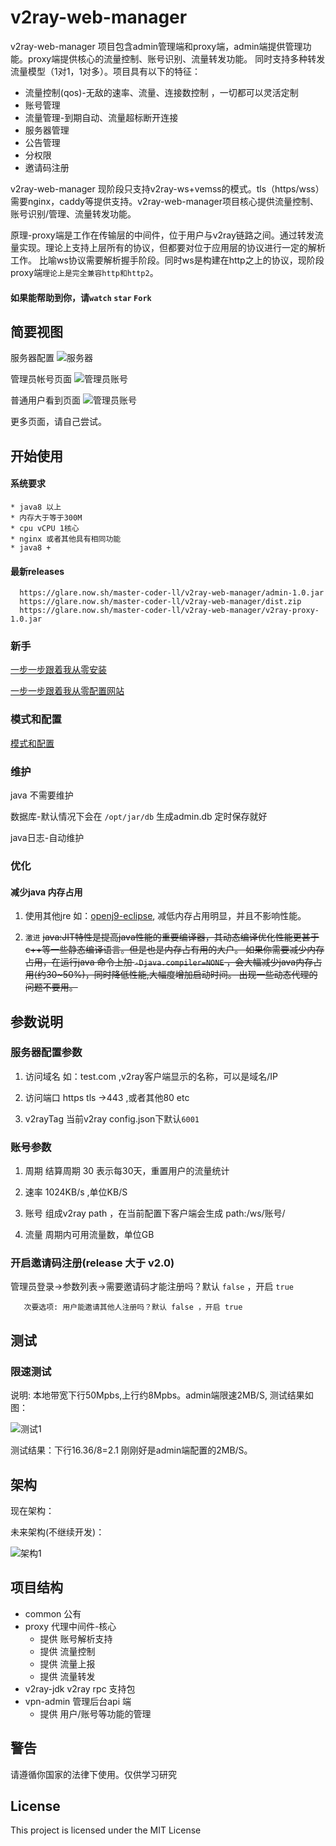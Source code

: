 # v2ray-web-manager
 v2ray-web-manager 项目包含admin管理端和proxy端，admin端提供管理功能。proxy端提供核心的流量控制、账号识别、流量转发功能。
 同时支持多种转发流量模型（1对1，1对多）。项目具有以下的特征：
 * 流量控制(qos)-无敌的速率、流量、连接数控制 ，一切都可以灵活定制
 * 账号管理
 * 流量管理-到期自动、流量超标断开连接
 * 服务器管理 
 * 公告管理
 * 分权限
 * 邀请码注册
 
 v2ray-web-manager 现阶段只支持v2ray-ws+vemss的模式。tls（https/wss）需要nginx，caddy等提供支持。v2ray-web-manager项目核心提供流量控制、账号识别/管理、流量转发功能。
 
 原理-proxy端是工作在传输层的中间件，位于用户与v2ray链路之间。通过转发流量实现。理论上支持上层所有的协议，但都要对位于应用层的协议进行一定的解析工作。 比喻ws协议需要解析握手阶段。同时ws是构建在http之上的协议，现阶段proxy端`理论上是完全兼容http和http2`。 
 
 #### 如果能帮助到你，请`watch` `star` `Fork`
 
 ## 简要视图
 服务器配置
 ![服务器](https://github.com/master-coder-ll/v2ray-web-manager/raw/master/static/admin_index.png)
 
 管理员帐号页面 
 ![管理员账号](https://github.com/master-coder-ll/v2ray-web-manager/raw/master/static/admin_account.png)
 
普通用户看到页面
 ![管理员账号]( https://raw.githubusercontent.com/master-coder-ll/v2ray-web-manager/master/static/my-account.png)

更多页面，请自己尝试。
 
 ## 开始使用 
   
 #### 系统要求
 
    * java8 以上
    * 内存大于等于300M
    * cpu vCPU 1核心
    * nginx 或者其他具有相同功能
    * java8 +

 #### 最新releases
   
      https://glare.now.sh/master-coder-ll/v2ray-web-manager/admin-1.0.jar
      https://glare.now.sh/master-coder-ll/v2ray-web-manager/dist.zip   
      https://glare.now.sh/master-coder-ll/v2ray-web-manager/v2ray-proxy-1.0.jar
   
 ### 新手
 
  [一步一步跟着我从零安装](https://github.com/master-coder-ll/v2ray-web-manager/blob/master/step-by-step-install.md)
  
  [一步一步跟着我从零配置网站](https://github.com/master-coder-ll/v2ray-web-manager/blob/master/step-by-step-conf.md)
 

  ###  模式和配置
  
  [模式和配置](https://github.com/master-coder-ll/v2ray-web-manager/blob/master/step-by-step-model.md)
  
### 维护
   java 不需要维护
   
   数据库-默认情况下会在 `/opt/jar/db` 生成admin.db 定时保存就好
   
   java日志-自动维护
### 优化
   #### 减少java 内存占用
   
   1. 使用其他jre 如：[openj9-eclipse](https://www.eclipse.org/openj9/),
   减低内存占用明显，并且不影响性能。

   2. `激进` ~~java:JIT特性是提高java性能的重要编译器，其动态编译优化性能更甚于c++等一些静态编译语言。但是也是内存占有用的大户。
               如果你需要减少内存占用，在运行java 命令上加 `-Djava.compiler=NONE` ，会大幅减少java内存占用(约30~50%)，同时降低性能,大幅度增加启动时间。
               出现一些动态代理的问题不要用。~~
        
     
  ## 参数说明
  ### 服务器配置参数
   1.  访问域名 如：test.com ,v2ray客户端显示的名称，可以是域名/IP
    
   2. 访问端口  https tls ->443 ,或者其他80 etc
   
   3. v2rayTag  当前v2ray config.json下默认`6001` 
    
  ### 账号参数
   1. 周期  结算周期 30 表示每30天，重置用户的流量统计
   
   2. 速率  1024KB/s ,单位KB/S
   
   3. 账号  组成v2ray path ，在当前配置下客户端会生成 path:/ws/账号/
   
   4. 流量 周期内可用流量数，单位GB
  
  ### 开启邀请码注册(release 大于 v2.0)
   管理员登录->参数列表->需要邀请码才能注册吗？默认 `false` ，开启 `true`  
   
       次要选项: 用户能邀请其他人注册吗？默认 false ，开启 true 
        
## 测试

### 限速测试
    
   说明: 本地带宽下行50Mpbs,上行约8Mpbs。admin端限速2MB/S, 测试结果如图：
    
![测试1](https://www.speedtest.net/result/8927382635.png)
   
   测试结果：下行16.36/8=2.1 刚刚好是admin端配置的2MB/S。
   
## 架构
现在架构：

未来架构(不继续开发)：

![架构1](https://raw.githubusercontent.com/master-coder-ll/v2ray-web-manager/master/static/future.png)

## 项目结构
   * common 公有
   * proxy 代理中间件-核心
        * 提供 账号解析支持
        * 提供 流量控制
        * 提供 流量上报
        * 提供 流量转发
   * v2ray-jdk v2ray rpc 支持包
   * vpn-admin 管理后台api 端
        * 提供 用户/账号等功能的管理
   
   
## 警告
请遵循你国家的法律下使用。仅供学习研究
## License
This project is licensed under the MIT License
